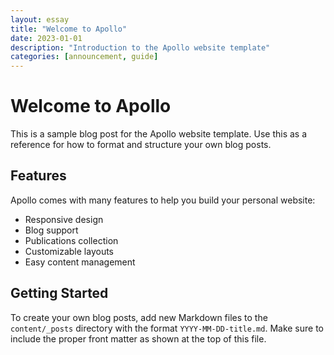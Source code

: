 ```yaml
---
layout: essay
title: "Welcome to Apollo"
date: 2023-01-01
description: "Introduction to the Apollo website template"
categories: [announcement, guide]
---
```


# Welcome to Apollo

This is a sample blog post for the Apollo website template. Use this as a reference for how to format and structure your own blog posts.

## Features

Apollo comes with many features to help you build your personal website:

* Responsive design
* Blog support
* Publications collection
* Customizable layouts
* Easy content management

## Getting Started

To create your own blog posts, add new Markdown files to the `content/_posts` directory with the format `YYYY-MM-DD-title.md`. Make sure to include the proper front matter as shown at the top of this file. 